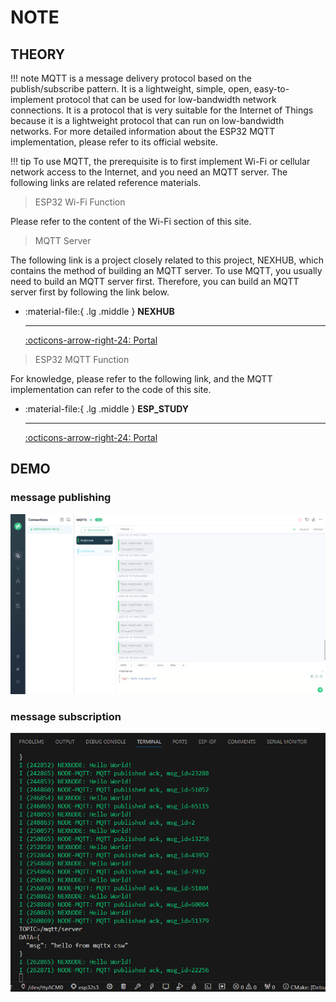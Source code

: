 # NOTE

## THEORY

!!! note
    MQTT is a message delivery protocol based on the publish/subscribe pattern. It is a lightweight, simple, open, easy-to-implement protocol that can be used for low-bandwidth network connections. It is a protocol that is very suitable for the Internet of Things because it is a lightweight protocol that can run on low-bandwidth networks. For more detailed information about the ESP32 MQTT implementation, please refer to its official website.

!!! tip
    To use MQTT, the prerequisite is to first implement Wi-Fi or cellular network access to the Internet, and you need an MQTT server. The following links are related reference materials.

> ESP32 Wi-Fi Function

Please refer to the content of the Wi-Fi section of this site.

> MQTT Server

The following link is a project closely related to this project, NEXHUB, which contains the method of building an MQTT server. To use MQTT, you usually need to build an MQTT server first. Therefore, you can build an MQTT server first by following the link below.

<div class="grid cards" markdown>

-   :material-file:{ .lg .middle } __NEXHUB__

    ---


    [:octicons-arrow-right-24: <a href="https://shuaiwen-cui.github.io/NexHub/IOT-BROKER/EMQX/emqx/" target="_blank"> Portal </a>](#)

</div>


> ESP32 MQTT Function

For knowledge, please refer to the following link, and the MQTT implementation can refer to the code of this site.

<div class="grid cards" markdown>

-   :material-file:{ .lg .middle } __ESP_STUDY__

    ---


    [:octicons-arrow-right-24: <a href="https://shuaiwen-cui.github.io/ESP_STUDY/COMMUNICATION/WIFI/MQTT/mqtt/" target="_blank"> Portal </a>](#)

</div>

## DEMO

### message publishing

![](node-msg.png)

### message subscription

![](server-msg.png)